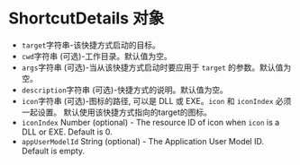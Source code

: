 # ShortcutDetails 对象

* ` target `字符串-该快捷方式启动的目标。
* ` cwd `字符串 (可选)-工作目录。默认值为空。
* ` args `字符串 (可选)-当从该快捷方式启动时要应用于 ` target ` 的参数。默认值为空。
* ` description `字符串 (可选)-快捷方式的说明。默认值为空。
* ` icon `字符串 (可选)-图标的路径, 可以是 DLL 或 EXE。` icon ` 和 ` iconIndex ` 必须一起设置。 默认使用该快捷方式指向的target的图标。
* `iconIndex` Number (optional) - The resource ID of icon when `icon` is a DLL or EXE. Default is 0.
* `appUserModelId` String (optional) - The Application User Model ID. Default is empty.